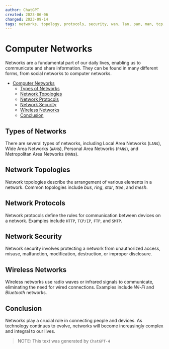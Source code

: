 ```yaml
---
author: ChatGPT
created: 2023-06-06
changed: 2023-09-14
tags: networks, topology, protocols, security, wan, lan, pan, man, tcp, ip, http, ftp, smtp, wifi, bluetooth
---
```

# Computer Networks

Networks are a fundamental part of our daily lives, enabling us to communicate and share information. They can be found in many different forms, from social networks to computer networks.

- [Computer Networks](#computer-networks)
  - [Types of Networks](#types-of-networks)
  - [Network Topologies](#network-topologies)
  - [Network Protocols](#network-protocols)
  - [Network Security](#network-security)
  - [Wireless Networks](#wireless-networks)
  - [Conclusion](#conclusion)

## Types of Networks

There are several types of networks, including Local Area Networks (`LAN`s), Wide Area Networks (`WAN`s), Personal Area Networks (`PAN`s), and Metropolitan Area Networks (`MAN`s).

## Network Topologies

Network topologies describe the arrangement of various elements in a network. Common topologies include *bus*, *ring*, *star*, *tree*, and *mesh*.

## Network Protocols

Network protocols define the rules for communication between devices on a network. Examples include `HTTP`, `TCP/IP`, `FTP`, and `SMTP`.

## Network Security

Network security involves protecting a network from unauthorized access, misuse, malfunction, modification, destruction, or improper disclosure.

## Wireless Networks

Wireless networks use radio waves or infrared signals to communicate, eliminating the need for wired connections. Examples include *Wi-Fi* and *Bluetooth* networks.

## Conclusion

Networks play a crucial role in connecting people and devices. As technology continues to evolve, networks will become increasingly complex and integral to our lives.

>NOTE: This text was generated by `ChatGPT-4`
